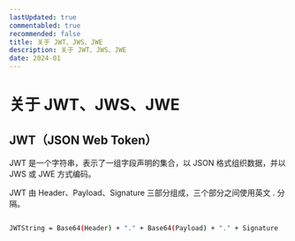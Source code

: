 ```yaml
---
lastUpdated: true
commentabled: true
recommended: false
title: 关于 JWT、JWS、JWE
description: 关于 JWT、JWS、JWE
date: 2024-01
---
```


# 关于 JWT、JWS、JWE #

## JWT（JSON Web Token） ##

JWT 是一个字符串，表示了一组字段声明的集合，以 JSON 格式组织数据，并以 JWS 或 JWE 方式编码。

JWT 由 Header、Payload、Signature 三部分组成，三个部分之间使用英文 . 分隔。

```bash

JWTString = Base64(Header) + "." + Base64(Payload) + "." + Signature

```
